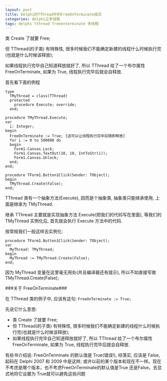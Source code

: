 ```yaml
---
layout: post
title: Delphi的TThread中的FreeOnTerminate成员
categories: delphi之多线程
tags: delphi tthread freeonterminate 多线程
---
```



类 Create 了就要 Free; 

但 TThread(的子类) 有特殊性, 很多时候我们不能确定新建的线程什么时候执行完(也就是什么时候该释放); 　　

如果线程执行完毕自己知道释放就好了, 所以 TThread 给了一个布尔属性 FreeOnTerminate, 如果为 True, 线程执行完毕后就会自释放.

首先看下面的例程

    type
      TMyThread = class(TThread)
      protected
        procedure Execute; override;
      end;
    
    procedure TMyThread.Execute;
    var
      i: Integer;
    begin
      FreeOnTerminate := True; {这可以让线程执行完毕后随即释放}
      for i := 0 to 500000 do
      begin
        Form1.Canvas.Lock;
        Form1.Canvas.TextOut(10, 10, IntToStr(i));
        Form1.Canvas.Unlock;
      end;
    end;
    
    procedure TForm1.Button1Click(Sender: TObject);
    begin
      TMyThread.Create(False);
    end;

TThread 类有一个抽象方法(Execute), 因而是个抽象类, 抽象类只能继承使用, 上面是继承为 TMyThread.

继承 TThread 主要就是实现抽象方法 Execute(把我们的代码写在里面), 等我们的 TMyThread 实例化后, 首先就会执行 Execute 方法中的代码.

按常规我们一般这样去实例化:

    procedure TForm1.Button1Click(Sender: TObject);
    var
      MyThread: TMyThread;
    begin
      MyThread := TMyThread.Create(False);
    end;
    
因为 MyThread 变量在这里毫无用处(并且编译器还有提示), 所以不如直接写做 TMyThread.Create(False); 

 
###关于 FreeOnTerminate###

在 TThread 类的例子中, 应该有这句: `FreeOnTerminate := True; `

先说它什么意思:
* 类 Create 了就要 Free; 
* 但 TThread(的子类) 有特殊性, 很多时候我们不能确定新建的线程什么时候执行完(也就是什么时候该释放); 
* 如果线程执行完毕自己知道释放就好了, 所以 TThread 给了一个布尔属性 FreeOnTerminate, 如果为 True, 线程执行完毕后就会自释放.

有些书介绍说: FreeOnTerminate 的默认值是 True(错误!), 经落实, 应该是 False, 起码在 Delphi 2007 和 2009 中是这样; 或许以前的某个版本和现在不一样。现在不考虑是哪个版本，也不考虑FreeOnTerminate的默认值是True 还是False，去显式地将它设置为 True就可以避免这些问题